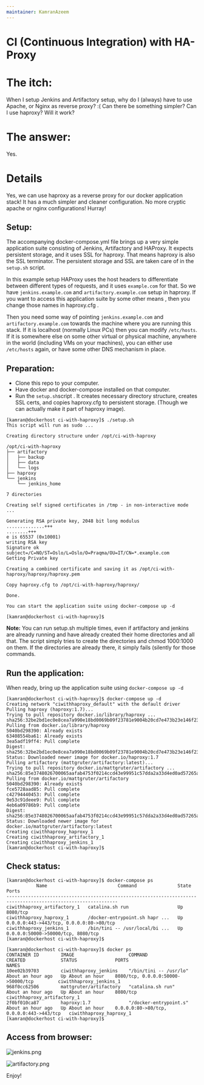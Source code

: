 ```yaml
---
maintainer: KamranAzeem
---
```


# CI (Continuous Integration) with HA-Proxy

# The itch:
When I setup Jenkins and Artifactory setup, why do I (always) have to use Apache, or Nginx as reverse proxy? :( Can there be something simpler? Can I use haproxy? Will it work? 

# The answer:
Yes. 

# Details
Yes, we can use haproxy as a reverse proxy for our docker application stack! It has a much simpler and cleaner configuration. No more cryptic apache or nginx configurations! Hurray!


## Setup:

The accompanying docker-compose.yml file brings up a very simple application suite consisting of Jenkins, Artifactory and HAProxy. It expects persistent storage, and it uses SSL for haproxy. That means haproxy is also the SSL terminator. The persistent storage and SSL are taken care of in the  `setup.sh` script. 

In this example setup HAProxy uses the host headers to differentiate between different types of requests, and it uses `example.com` for that. So we have `jenkins.example.com` and `artifactory.example.com` setup in haproxy. If you want to access this application suite by some other means , then you change those names in haproxy.cfg .
 
Then you need some way of pointing `jenkins.example.com`  and `artifactory.example.com` towards the machine where you are running this stack. If it is localhost (normally Linux PCs) then you can modify `/etc/hosts`. If it is somewhere else on some other virtual or physical machine, anywhere in the world (including VMs on your machines), you can either use `/etc/hosts` again, or have some other DNS mechanism in place.

## Preparation:
* Clone this repo to your computer. 
* Have docker and docker-compose installed on that computer.
* Run the `setup.sh`script . It creates necessary directory structure, creates SSL certs, and copies haproxy.cfg to persistent storage. (Though we can actually make it part of haproxy image). 


```
[kamran@dockerhost ci-with-haproxy]$ ./setup.sh 
This script will run as sudo ...

Creating directory structure under /opt/ci-with-haproxy

/opt/ci-with-haproxy
├── artifactory
│   ├── backup
│   ├── data
│   └── logs
├── haproxy
└── jenkins
    └── jenkins_home

7 directories

Creating self signed certificates in /tmp - in non-interactive mode ...

Generating RSA private key, 2048 bit long modulus
..............+++
........+++
e is 65537 (0x10001)
writing RSA key
Signature ok
subject=/C=NO/ST=Oslo/L=Oslo/O=Praqma/OU=IT/CN=*.example.com
Getting Private key

Creating a combined certificate and saving it as /opt/ci-with-haproxy/haproxy/haproxy.pem

Copy haproxy.cfg to /opt/ci-with-haproxy/haproxy/

Done.

You can start the application suite using docker-compose up -d

[kamran@dockerhost ci-with-haproxy]$
```


**Note:** You can run setup.sh multiple times, even if artifactory and jenkins are already running and have already created their home directories and all that. The script simply tries to create the directories and chmod 1000:1000 on them. If the directories are already there, it simply fails (silently for those commands. 


## Run the application:
When ready, bring up the application suite using `docker-compose up -d`


```
[kamran@dockerhost ci-with-haproxy]$ docker-compose up -d
Creating network "ciwithhaproxy_default" with the default driver
Pulling haproxy (haproxy:1.7)...
Trying to pull repository docker.io/library/haproxy ... 
sha256:32be2bd1ec0e8cea7a990e18bd0069b09f23781e9004b20cd7e473b23e146f23: Pulling from docker.io/library/haproxy
5040bd298390: Already exists
63408554ba61: Already exists
3ea5adf19ff4: Pull complete
Digest: sha256:32be2bd1ec0e8cea7a990e18bd0069b09f23781e9004b20cd7e473b23e146f23
Status: Downloaded newer image for docker.io/haproxy:1.7
Pulling artifactory (mattgruter/artifactory:latest)...
Trying to pull repository docker.io/mattgruter/artifactory ... 
sha256:85e3748026700065aafab4753f0214ccd43e99951c57dda2a33d4ed0ad57265a: Pulling from docker.io/mattgruter/artifactory
5040bd298390: Already exists
fce5728aad85: Pull complete
c42794440453: Pull complete
9e53c91deee9: Pull complete
4eb6a09786b9: Pull complete
Digest: sha256:85e3748026700065aafab4753f0214ccd43e99951c57dda2a33d4ed0ad57265a
Status: Downloaded newer image for docker.io/mattgruter/artifactory:latest
Creating ciwithhaproxy_haproxy_1
Creating ciwithhaproxy_artifactory_1
Creating ciwithhaproxy_jenkins_1
[kamran@dockerhost ci-with-haproxy]$
```

## Check status:

```
[kamran@dockerhost ci-with-haproxy]$ docker-compose ps
           Name                          Command               State                    Ports                   
---------------------------------------------------------------------------------------------------------------
ciwithhaproxy_artifactory_1   catalina.sh run                  Up      8080/tcp                                 
ciwithhaproxy_haproxy_1       /docker-entrypoint.sh hapr ...   Up      0.0.0.0:443->443/tcp, 0.0.0.0:80->80/tcp 
ciwithhaproxy_jenkins_1       /bin/tini -- /usr/local/bi ...   Up      0.0.0.0:50000->50000/tcp, 8080/tcp       
[kamran@dockerhost ci-with-haproxy]$ 
```

```
[kamran@dockerhost ci-with-haproxy]$ docker ps
CONTAINER ID        IMAGE                    COMMAND                  CREATED             STATUS              PORTS                                      NAMES
10ee02b39703        ciwithhaproxy_jenkins    "/bin/tini -- /usr/lo"   About an hour ago   Up About an hour    8080/tcp, 0.0.0.0:50000->50000/tcp         ciwithhaproxy_jenkins_1
968f0cc62506        mattgruter/artifactory   "catalina.sh run"        About an hour ago   Up About an hour    8080/tcp                                   ciwithhaproxy_artifactory_1
2f0bf010ca87        haproxy:1.7              "/docker-entrypoint.s"   About an hour ago   Up About an hour    0.0.0.0:80->80/tcp, 0.0.0.0:443->443/tcp   ciwithhaproxy_haproxy_1
[kamran@dockerhost ci-with-haproxy]$ 
```


## Access from browser:

![jenkins.png](jenkins.png)

![artifactory.png](artifactory.png)


Enjoy!
